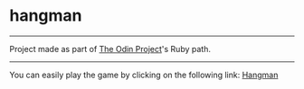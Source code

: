 # hangman
- - -
Project made as part of [The Odin Project](https://www.theodinproject.com/lessons/ruby-hangman)'s Ruby path.
- - -
You can easily play the game by clicking on the following link: [Hangman](https://replit.com/@MSviridov/hangman)



